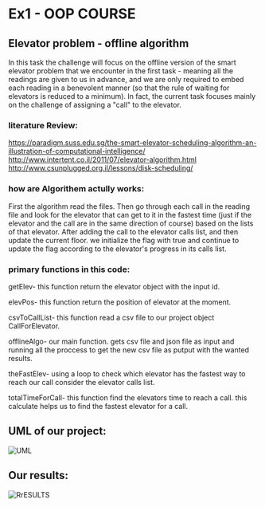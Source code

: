 # Ex1 - OOP COURSE 


## Elevator problem - offline algorithm

In this task the challenge will focus on the offline version of the smart elevator problem that we encounter in the first task - meaning all the readings are given to us in advance, and we are only required to embed each reading in a benevolent manner (so that the rule of waiting for elevators is reduced to a minimum). 
In fact, the current task focuses mainly on the challenge of assigning a "call" to the elevator.

### literature Review:
https://paradigm.suss.edu.sg/the-smart-elevator-scheduling-algorithm-an-illustration-of-computational-intelligence/
http://www.intertent.co.il/2011/07/elevator-algorithm.html
http://www.csunplugged.org.il/lessons/disk-scheduling/


### how are Algorithem actully works: 
First the algorithm read the files. Then go through each call in the reading file and look for the elevator that can get to it in the fastest time (just if the elevator and the call are in the same direction of course) based on the lists of that elevator.
After adding the call to the elevator calls list, and then update the current floor.
we initialize the flag with true and continue to update the flag according to the elevator's progress in its calls list.


### primary functions in this code:
getElev- this function return the elevator object with the input id.

elevPos- this function return the position of elevator at the moment.

csvToCallList- this function read a csv file to our project object CallForElevator.

offlineAlgo- our main function. gets csv file and json file as input and running all the proccess to get the new csv file as putput with the wanted results.

theFastElev- using a loop to check which elevator has the fastest way to reach our call consider the elevator calls list.

totalTimeForCall- this function find the elevators time to reach a call. this calculate helps us to find the fastest elevator for a call.




## UML of our project:
![UML](https://user-images.githubusercontent.com/94013553/143307348-3dbbb562-1ba5-4314-b5c8-c839e477654a.png)

## Our results:
![RrESULTS](https://user-images.githubusercontent.com/94013553/143307556-19b6a7f1-a4b3-46e8-bb3e-f57bebf7de49.png)
